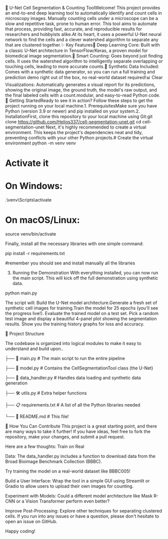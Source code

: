🔬 U-Net Cell Segmentation & Counting ToolWelcome! This project provides an end-to-end deep learning tool to automatically identify and count cells in microscopy images. Manually counting cells under a microscope can be a slow and repetitive task, prone to human error. This tool aims to automate that process, providing fast, accurate, and reproducible results for researchers and hobbyists alike.At its heart, it uses a powerful U-Net neural network to find the cells and a clever watershed algorithm to separate any that are clustered together.✨ Key Features🧠 Deep Learning Core: Built with a classic U-Net architecture in TensorFlow/Keras, a proven model for biomedical image segmentation.🧩 Smart Counting: Goes beyond just finding cells. It uses the watershed algorithm to intelligently separate overlapping or touching cells, leading to more accurate counts.🧪 Synthetic Data Included: Comes with a synthetic data generator, so you can run a full training and prediction demo right out of the box, no real-world dataset required!📊 Clear Visualizations: Automatically generates a visual report for its predictions, showing the original image, the ground truth, the model's raw output, and the final labeled cells with a count.modular, and easy-to-read Python code.🚀 Getting StartedReady to see it in action? Follow these steps to get the project running on your local machine.1. PrerequisitesMake sure you have Python (version 3.9 or newer) and pip installed on your system.2. InstallationFirst, clone this repository to your local machine using Git:git clone https://github.com/Helios337/cell-segmentation-unet.git
cd cell-segmentation-unet
Next, it's highly recommended to create a virtual environment. This keeps the project's dependencies neat and tidy, preventing conflicts with your other Python projects.# Create the virtual environment
python -m venv venv

# Activate it
# On Windows:
.\venv\Scripts\activate
# On macOS/Linux:
source venv/bin/activate


Finally, install all the necessary libraries with one simple command:

pip install -r requirements.txt

#remember you should see and install manually all the libraries

3. Running the Demonstration With everything installed, you can now run the main script. This will kick off the full demonstration using synthetic data.

python main.py


The script will:
Build the U-Net model architecture.Generate a fresh set of synthetic cell images for training.Train the model for 25 epochs (you'll see the progress live!).
Evaluate the trained model on a test set.
Pick a random test image and display a beautiful 4-panel plot showing the segmentation results.
Show you the training history graphs for loss and accuracy.

📂 Project Structure

The codebase is organized into logical modules to make it easy to understand and build upon..


├── 📄 main.py             # The main script to run the entire pipeline


├── 🧠 model.py             # Contains the CellSegmentationTool class (the U-Net)


├── 💾 data_handler.py      # Handles data loading and synthetic data generation


├── 🛠️ utils.py              # Extra helper functions


├── 📋 requirements.txt    # A list of all the Python libraries needed


└── 📜 README.md           # This file!


🤝 How You Can Contribute This project is a great starting point, and there are many ways to take it further! If you have ideas, feel free to fork the repository, make your changes, and submit a pull request. 

Here are a few thoughts:
Train on Real 

Data: The data_handler.py includes a function to download data from the Broad Bioimage Benchmark Collection (BBBC). 

Try training the model on a real-world dataset like BBBC005!

Build a User Interface: Wrap the tool in a simple GUI using Streamlit or Gradio to allow users to upload their own images for counting.

Experiment with Models: Could a different model architecture like Mask R-CNN or a Vision Transformer perform even better?

Improve Post-Processing: Explore other techniques for separating clustered cells.
If you run into any issues or have a question, please don't hesitate to open an issue on GitHub.

Happy coding!

